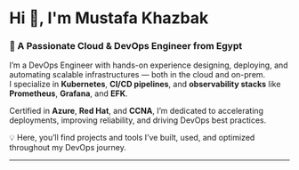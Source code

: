 # Hi 👋, I'm Mustafa Khazbak  
### 🚀 A Passionate Cloud & DevOps Engineer from Egypt  

I’m a DevOps Engineer with hands-on experience designing, deploying, and automating scalable infrastructures — both in the cloud and on-prem.  
I specialize in **Kubernetes**, **CI/CD pipelines**, and **observability stacks** like **Prometheus**, **Grafana**, and **EFK**.  

Certified in **Azure**, **Red Hat**, and **CCNA**, I’m dedicated to accelerating deployments, improving reliability, and driving DevOps best practices.  

💡 Here, you’ll find projects and tools I’ve built, used, and optimized throughout my DevOps journey.  

---
